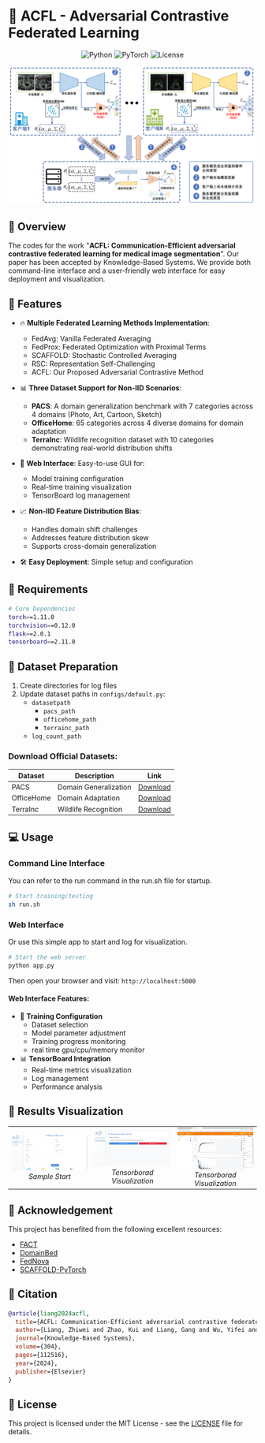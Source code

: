 # 🌟 ACFL - Adversarial Contrastive Federated Learning

<div align="center">

![Python](https://img.shields.io/badge/Python-3.7+-blue.svg)
![PyTorch](https://img.shields.io/badge/PyTorch-1.11.0-orange.svg)
![License](https://img.shields.io/badge/License-MIT-green.svg)

</div>

<p align="center">
  <img src="assets/framework.png" alt="ACFL Framework" width="800">
</p>

## 📖 Overview

The codes for the work "**ACFL: Communication-Efficient adversarial contrastive federated learning for medical image segmentation**". Our paper has been accepted by Knowledge-Based Systems. We provide both command-line interface and a user-friendly web interface for easy deployment and visualization.

## 🚀 Features

- 🔥 **Multiple Federated Learning Methods Implementation**:
  - FedAvg: Vanilla Federated Averaging
  - FedProx: Federated Optimization with Proximal Terms
  - SCAFFOLD: Stochastic Controlled Averaging
  - RSC: Representation Self-Challenging
  - ACFL: Our Proposed Adversarial Contrastive Method

- 📊 **Three Dataset Support for Non-IID Scenarios**:
  - **PACS**: A domain generalization benchmark with 7 categories across 4 domains (Photo, Art, Cartoon, Sketch)
  - **OfficeHome**: 65 categories across 4 diverse domains for domain adaptation
  - **TerraInc**: Wildlife recognition dataset with 10 categories demonstrating real-world distribution shifts

- 🌈 **Web Interface**: Easy-to-use GUI for:
  - Model training configuration
  - Real-time training visualization
  - TensorBoard log management

- 📈 **Non-IID Feature Distribution Bias**:
  - Handles domain shift challenges
  - Addresses feature distribution skew
  - Supports cross-domain generalization

- 🛠️ **Easy Deployment**: Simple setup and configuration

## 🔧 Requirements

```bash
# Core Dependencies
torch==1.11.0
torchvision==0.12.0
flask==2.0.1
tensorboard==2.11.0
```

## 📂 Dataset Preparation

1. Create directories for log files
2. Update dataset paths in `configs/default.py`:
   - `datasetpath`
     - `pacs_path`
     - `officehome_path`
     - `terrainc_path`
   - `log_count_path`

### Download Official Datasets:

| Dataset | Description | Link |
|---------|-------------|------|
| PACS | Domain Generalization | [Download](http://www.eecs.qmul.ac.uk/~dl307/project_iccv2017) |
| OfficeHome | Domain Adaptation | [Download](https://hemanthdv.github.io/officehome-dataset) |
| TerraInc | Wildlife Recognition | [Download](https://beerys.github.io/CaltechCameraTraps) |

## 💻 Usage

### Command Line Interface

You can refer to the run command in the run.sh file for startup.

```bash
# Start training/testing
sh run.sh
```

### Web Interface

Or use this simple app to start and log for visualization.

```bash
# Start the web server
python app.py
```

Then open your browser and visit: `http://localhost:5000`

#### Web Interface Features:
- 🎯 **Training Configuration**
  - Dataset selection
  - Model parameter adjustment
  - Training progress monitoring
  - real time gpu/cpu/memory monitor 
- 📊 **TensorBoard Integration**
  - Real-time metrics visualization
  - Log management
  - Performance analysis

## 🎉 Results Visualization

<div align="center">
  <table>
    <tr>
      <td align="center" width="33%">
        <img src="assets/sample_start.png" alt="sample_start" width="100%">
        <br>
        <em>Sample Start</em>
      </td>
      <td align="center" width="33%">
        <img src="assets/tensorborad_vis1.png" alt="tensorborad_vis1" width="100%">
        <br>
        <em>Tensorborad Visualization</em>
      </td>
      <td align="center" width="33%">
        <img src="assets\tensorboard_vis.png" alt="tensorborad_vis" width="100%">
        <br>
        <em>Tensorborad Visualization</em>
      </td>
    </tr>
  </table>
</div>

## 🙏 Acknowledgement

This project has benefited from the following excellent resources:

- [FACT](https://github.com/MediaBrain-SJTU/FACT)
- [DomainBed](https://github.com/facebookresearch/DomainBed)
- [FedNova](https://github.com/JYWa/FedNova)
- [SCAFFOLD-PyTorch](https://github.com/KarhouTam/SCAFFOLD-PyTorch)

## 📝 Citation

```bibtex
@article{liang2024acfl,
  title={ACFL: Communication-Efficient adversarial contrastive federated learning for medical image segmentation},
  author={Liang, Zhiwei and Zhao, Kui and Liang, Gang and Wu, Yifei and Guo, Jinxi},
  journal={Knowledge-Based Systems},
  volume={304},
  pages={112516},
  year={2024},
  publisher={Elsevier}
}
```



## 📄 License

This project is licensed under the MIT License - see the [LICENSE](LICENSE) file for details.

